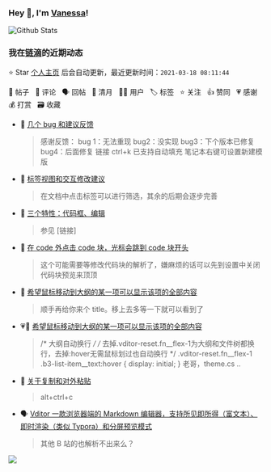 ### Hey 👋, I'm [Vanessa](http://vanessa.b3log.org/)!

![Github Stats](https://github-readme-stats.vercel.app/api?username=Vanessa219&show_icons=true)

<!--events start -->

### 我在[链滴](https://ld246.com)的近期动态

⭐️ Star [个人主页](https://github.com/Vanessa219/Vanessa219) 后会自动更新，最近更新时间：`2021-03-18 08:11:44`

📝 帖子 &nbsp; 💬 评论 &nbsp; 🗣 回帖 &nbsp; 🌙 清月 &nbsp; 👨‍💻 用户 &nbsp; 🏷️ 标签 &nbsp; ⭐️ 关注 &nbsp; 👍 赞同 &nbsp; 💗 感谢 &nbsp; 💰 打赏 &nbsp; 🗃 收藏

* 💬 [几个 bug 和建议反馈](https://ld246.com/article/1615948636633/comment/1615995582246#comments)

  > 感谢反馈： bug 1：无法重现 bug2：没实现 bug3：下个版本已修复 bug4：后面修复 链接 ctrl+k 已支持自动填充 笔记本右键可设置新建模版
* 💬 [标签视图和交互修改建议](https://ld246.com/article/1615950054664/comment/1615994813643#comments)

  > 在文档中点击标签可以进行筛选，其余的后期会逐步完善
* 💬 [三个特性：代码框、编辑](https://ld246.com/article/1615971987111/comment/1615994631073#comments)

  > 参见 [链接]
* 💬 [在 code 外点击 code 块，光标会跳到 code 块开头](https://ld246.com/article/1615972885679/comment/1615994484853#comments)

  > 这个可能需要等修改代码块的解析了，嫌麻烦的话可以先到设置中关闭代码块预览来顶顶
* 💬 [希望鼠标移动到大纲的某一项可以显示该项的全部内容](https://ld246.com/article/1615984117182/comment/1615994335431#comments)

  > 顺手再给你来个 title。移上去多等一下就可以看到了
* 💗💬 [希望鼠标移动到大纲的某一项可以显示该项的全部内容](https://ld246.com/article/1615984117182/comment/1615988248450#comments)

  > /* 大纲自动换行 */ /* 去掉.vditor-reset.fn__flex-1为大纲和文件树都换行，去掉:hover无需鼠标划过也自动换行 */ .vditor-reset.fn__flex-1 .b3-list-item__text:hover { display: initial; } 老哥，theme.cs ..
* 💬 [关于复制和对外粘贴](https://ld246.com/article/1615947670243/comment/1615993894975#comments)

  > alt+ctrl+c
* 🗣 [Vditor 一款浏览器端的 Markdown 编辑器，支持所见即所得（富文本）、即时渲染（类似 Typora）和分屏预览模式](https://ld246.com/article/1549638745630/comment/1615987651865#comments)

  > 其他 B 站的也解析不出来么？


<!--events end -->

<a title="Hits" target="_blank" href="https://github.com/Vanessa219/Vanessa219"><img src="https://hits.b3log.org/Vanessa219/Vanessa219.svg"></a>
